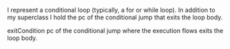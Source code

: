 I represent a conditional loop (typically, a for or while loop). In addition to my superclass I hold the pc of the conditional jump that exits the loop body.

exitCondition <Smi> pc of the conditional jump where the execution flows exits the loop body.